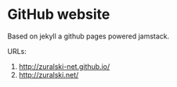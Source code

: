 # GitHub website

Based on jekyll a github pages powered jamstack.

URLs:
1. <http://zuralski-net.github.io/>
1. <http://zuralski.net/>